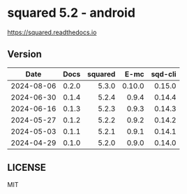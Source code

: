 # squared 5.2 - android

https://squared.readthedocs.io

## Version

| Date       | Docs   | squared |     E-mc | sqd-cli |
| :--------: | -----: | ------: | -------: | ------: |
| 2024-08-06 |  0.2.0 |   5.3.0 |   0.10.0 |  0.15.0 |
| 2024-06-30 |  0.1.4 |   5.2.4 |    0.9.4 |  0.14.4 |
| 2024-06-16 |  0.1.3 |   5.2.3 |    0.9.3 |  0.14.3 |
| 2024-05-27 |  0.1.2 |   5.2.2 |    0.9.2 |  0.14.2 |
| 2024-05-03 |  0.1.1 |   5.2.1 |    0.9.1 |  0.14.1 |
| 2024-04-29 |  0.1.0 |   5.2.0 |    0.9.0 |  0.14.0 |

## LICENSE

MIT